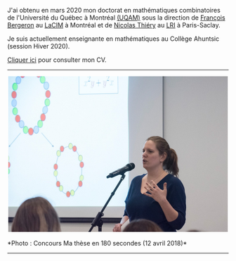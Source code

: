 J'ai obtenu en mars 2020 mon doctorat en mathématiques combinatoires de l'Université du Québec à Montréal [(UQAM)](https://math.uqam.ca/) sous la direction de [François Bergeron](http://bergeron.math.uqam.ca/fr/) au [LaCIM](http://lacim.uqam.ca/) à Montréal 
et de [Nicolas Thiéry](http://nicolas.thiery.name/) au [LRI](https://www.universite-paris-saclay.fr/fr/recherche/laboratoire/laboratoire-de-recherche-en-informatique-lri) à Paris-Saclay.

Je suis actuellement enseignante en mathématiques au Collège Ahuntsic (session Hiver 2020). 

[Cliquer ici](cv_paulinehubert.pdf) pour consulter mon CV.


******

<p align="center">
  <img src="photo.png" alt="photoMT180">
</p>  
*Photo : Concours Ma thèse en 180 secondes (12 avril 2018)*

******

